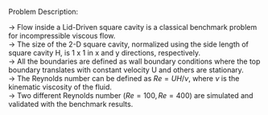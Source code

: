 Problem Description:

-> Flow inside a Lid-Driven square cavity is a classical benchmark problem for incompressible viscous flow.  
-> The size of the 2-D square cavity, normalized using the side length of square cavity H, is 1 x 1 in x and y directions, respectively.  
-> All the boundaries are defined as wall boundary conditions where the top boundary translates with constant velocity U and others are stationary.  
-> The Reynolds number can be defined as $Re = U H / \nu$, where $\nu$ is the kinematic viscosity of the fluid.  
-> Two different Reynolds number ($Re=100, Re=400$) are simulated and validated with the benchmark results.
